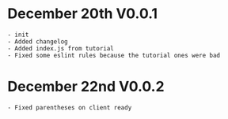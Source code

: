 # December 20th V0.0.1
    - init
    - Added changelog
    - Added index.js from tutorial
    - Fixed some eslint rules because the tutorial ones were bad

# December 22nd V0.0.2
    - Fixed parentheses on client ready